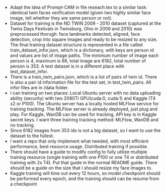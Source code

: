 - Adapt the idea of Prompt-CAM in file reseach.tex to a similar task: identical twin faces verification model (given two highly similar face image, tell whether they are same person or not).
- Dataset for training is the ND TWIN 2009 - 2010 dataset (captured at the Twins Days Festivals in Twinsburg, Ohio in 2009 and 2010) was preprocessed thorugh: face landmarks detected, aligned, face detection, crop into square images and ready to be resized to any size. The final training dataset structure is represented in a file called train_dataset_infor.json, which is a dictionary, with keys are person id and values are list of image paths. The minimum number of image each person is 4, maximum is 68, total image are 6182, total number of person is 353. A test dataset is in a different place with test_dataset_infor.
- There is a train_twin_pairs.json, which is a list of pairs of twin id. There is also a pair id information file for the test set, in test_twin_pairs. All infor files are in /data folder.
- I can training on two places: Local Ubuntu server with no data uploading ability (security) with two 2080Ti GPU(cuda:0, cuda:1) and Kaggle (T4 x2 or P100). The Ubuntu server has a locally hosted MLFlow service for training tracking. The MLFlow server is already deployed, just plug and play. For Kaggle, WanDB can be used for tracking, API key is in Kaggle secret keys. I want three training tracking method: MLFlow, WanDB and no tracking.
- Since 6182 images from 353 ids is not a big dataset, so I want to use the dataset to the fullest.
- I want a repo that only implement what needed, with most efficient performance, best resource usage. Distributed training if possible.
- There should have a guide to modify config to fully utilize multiple training resource (single training with one P100 or one T4 or distributed training with 2x T4). Put that guide in the normal README guide. There should be a guide on the size that I should resize my face images to. 
- Kaggle training will time out every 12 hours, so model checkpoint should be performed every epoch, and the training should can be resume from a checkpoint